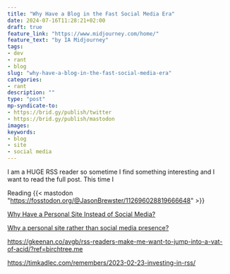 ```yaml
---
title: "Why Have a Blog in the Fast Social Media Era"
date: 2024-07-16T11:28:21+02:00
draft: true
feature_link: "https://www.midjourney.com/home/"
feature_text: "by IA Midjourney"
tags:
- dev
- rant
- blog
slug: "why-have-a-blog-in-the-fast-social-media-era"
categories:
- rant
description: ""
type: "post"
mp-syndicate-to:
- https://brid.gy/publish/twitter
- https://brid.gy/publish/mastodon
images:
keywords:
- blog
- site
- social media
---
```


I am a HUGE RSS reader so sometime I find something interesting and I want to read the full post.
This time I 

Reading 
{{< mastodon "https://fosstodon.org/@JasonBrewster/112696028819666648" >}}

[Why Have a Personal Site Instead of Social Media?](https://kevquirk.com/blog/why-have-a-personal-site-instead-of-social-media)

[Why a personal site rather than social media presence?](https://hamatti.org/posts/why-personal-site-rather-than-social-media-presence/)


https://gkeenan.co/avgb/rss-readers-make-me-want-to-jump-into-a-vat-of-acid/?ref=birchtree.me

https://timkadlec.com/remembers/2023-02-23-investing-in-rss/
